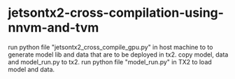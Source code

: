 # jetsontx2-cross-compilation-using-nnvm-and-tvm

run python file "jetsontx2_cross_compile_gpu.py" in host machine to to generate model lib and data that are to be deployed in tx2.
copy model, data and model_run.py to tx2.
run python file "model_run.py" in TX2 to load model and data.
